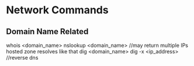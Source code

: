 # Network Commands

## Domain Name Related
whois <domain_name>
nslookup <domain_name>  //may return multiple IPs hosted zone resolves like that
dig <domain_name>
dig -x <ip_address> //reverse dns


